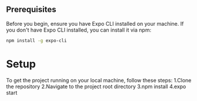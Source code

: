 ## Prerequisites

Before you begin, ensure you have Expo CLI installed on your machine. If you don't have Expo CLI installed, you can install it via npm:

```bash
npm install -g expo-cli
```
# Setup
To get the project running on your local machine, follow these steps:
1.Clone the repository
2.Navigate to the project root directory
3.npm install
4.expo start

